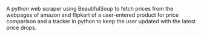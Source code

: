 A python web scraper using BeautifulSoup to fetch prices from the webpages of amazon and flipkart of a user-entered product for price comparison and a tracker in python to keep the user updated with the latest price drops.
